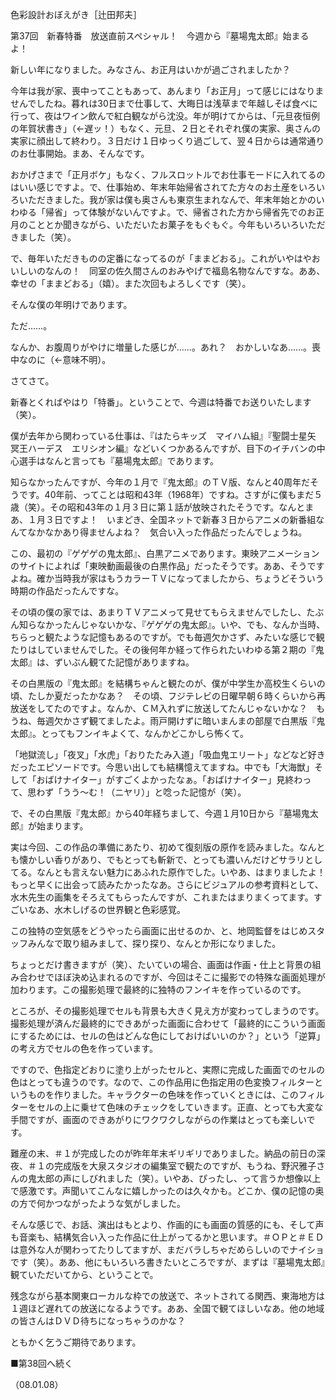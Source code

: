 <!-- source: http://web.archive.org/web/20250215190716/http://www.style.fm/as/05_column/tsujita/tsujita37.shtml -->

色彩設計おぼえがき［辻田邦夫］

第37回　新春特番　放送直前スペシャル！　今週から『墓場鬼太郎』始まるよ！

新しい年になりました。みなさん、お正月はいかが過ごされましたか？

今年は我が家、喪中ってこともあって、あんまり「お正月」って感じにはなりませんでしたね。暮れは30日まで仕事して、大晦日は浅草まで年越しそば食べに行って、夜はワイン飲んで紅白観ながら沈没。年が明けてからは、「元旦夜恒例の年賀状書き」（←遅ッ！）もなく、元旦、２日とそれぞれ僕の実家、奥さんの実家に顔出して終わり。３日だけ１日ゆっくり過ごして、翌４日からは通常通りのお仕事開始。まあ、そんなです。

おかげさまで「正月ボケ」もなく、フルスロットルでお仕事モードに入れてるのはいい感じですよ。で、仕事始め、年末年始帰省されてた方々のお土産をいろいろいただきました。我が家は僕も奥さんも東京生まれなんで、年末年始とかのいわゆる「帰省」って体験がないんですよ。で、帰省された方から帰省先でのお正月のこととか聞きながら、いただいたお菓子をもぐもぐ。今年もいろいろいただきました（笑）。

で、毎年いただきものの定番になってるのが「ままどおる」。これがいやはやおいしいのなんの！　同室の佐久間さんのおみやげで福島名物なんですな。ああ、幸せの「ままどおる」（嬉）。また次回もよろしくです（笑）。

そんな僕の年明けであります。

ただ……。

なんか、お腹周りがやけに増量した感じが……。あれ？　おかしいなあ……。喪中なのに（←意味不明）。

さてさて。

新春とくればやはり「特番」。ということで、今週は特番でお送りいたします（笑）。

僕が去年から関わっている仕事は、『はたらキッズ　マイハム組』『聖闘士星矢　冥王ハーデス　エリシオン編』などいくつかあるんですが、目下のイチバンの中心選手はなんと言っても『墓場鬼太郎』であります。

知らなかったんですが、今年の１月で『鬼太郎』のＴＶ版、なんと40周年だそうです。40年前、ってことは昭和43年（1968年）ですね。さすがに僕もまだ５歳（笑）。その昭和43年の１月３日に第１話が放映されたそうです。なんとまあ、１月３日ですよ！　いまどき、全国ネットで新春３日からアニメの新番組なんてなかなかあり得ませんよね？　気合い入った作品だったんでしょうね。

この、最初の『ゲゲゲの鬼太郎』、白黒アニメであります。東映アニメーションのサイトによれば「東映動画最後の白黒作品」だったそうです。ああ、そうですよね。確か当時我が家はもうカラーＴＶになってましたから、ちょうどそういう時期の作品だったんですな。

その頃の僕の家では、あまりＴＶアニメって見せてもらえませんでしたし、たぶん知らなかったんじゃないかな、『ゲゲゲの鬼太郎』。いや、でも、なんか当時、ちらっと観たような記憶もあるのですが。でも毎週欠かさず、みたいな感じで観たりはしていませんでした。その後何年か経って作られたいわゆる第２期の『鬼太郎』は、ずいぶん観てた記憶がありますね。

その白黒版の『鬼太郎』を結構ちゃんと観たのが、僕が中学生か高校生くらいの頃、たしか夏だったかなあ？　その頃、フジテレビの日曜早朝６時くらいから再放送をしてたのですよ。なんか、ＣＭ入れずに放送してたんじゃないかな？　もうね、毎週欠かさず観てましたよ。雨戸開けずに暗いまんまの部屋で白黒版『鬼太郎』。とってもフンイキよくて、なんかどこかしら怖くて。

「地獄流し」「夜叉」「水虎」「おりたたみ入道」「吸血鬼エリート」などなど好きだったエピソードです。今思い出しても結構憶えてますね。中でも「大海獣」そして「おばけナイター」がすごくよかったなぁ。「おばけナイター」見終わって、思わず「うう〜む！（ニヤリ）」と唸った記憶が（笑）。

で、その白黒版『鬼太郎』から40年経ちまして、今週１月10日から『墓場鬼太郎』が始まります。

実は今回、この作品の準備にあたり、初めて復刻版の原作を読みました。なんとも懐かしい香りがあり、でもとっても斬新で、とっても濃いんだけどサラリとしてる。なんとも言えない魅力にあふれた原作でした。いやあ、はまりましたよ！　もっと早くに出会って読みたかったなあ。さらにビジュアルの参考資料として、水木先生の画集をそろえてもらったんですが、これまたはまりまくってます。すごいなあ、水木しげるの世界観と色彩感覚。

この独特の空気感をどうやったら画面に出せるのか、と、地岡監督をはじめスタッフみんなで取り組みまして、探り探り、なんとか形になりました。

ちょっとだけ書きますが（笑）、たいていの場合、画面は作画・仕上と背景の組み合わせでほぼ決め込まれるのですが、今回はそこに撮影での特殊な画面処理が加わります。この撮影処理で最終的に独特のフンイキを作っているのです。

ところが、その撮影処理でセルも背景も大きく見え方が変わってしまうのです。撮影処理が済んだ最終的にできあがった画面に合わせて「最終的にこういう画面にするためには、セルの色はどんな色にしておけばいいのか？」という「逆算」の考え方でセルの色を作っています。

ですので、色指定どおりに塗り上がったセルと、実際に完成した画面でのセルの色はとっても違うのです。なので、この作品用に色指定用の色変換フィルターというものを作りました。キャラクターの色味を作っていくときには、このフィルターをセルの上に乗せて色味のチェックをしていきます。正直、とっても大変な手間ですが、画面のできあがりにワクワクしながらの作業はとっても楽しいです。

難産の末、＃１が完成したのが昨年年末ギリギリでありました。納品の前日の深夜、＃１の完成版を大泉スタジオの編集室で観たのですが、もうね、野沢雅子さんの鬼太郎の声にしびれました（笑）。いやあ、ぴったし、って言うか想像以上で感激です。声聞いてこんなに嬉しかったのは久々かも。どこか、僕の記憶の奥の方で何かつながったような気がしました。

そんな感じで、お話、演出はもとより、作画的にも画面の質感的にも、そして声も音楽も、結構気合い入った作品に仕上がってるかと思います。＃ＯＰと＃ＥＤは意外な人が関わってたりしてますが、まだバラしちゃだめらしいのでナイショです（笑）。ああ、他にもいろいろ書きたいところですが、まずは『墓場鬼太郎』観ていただいてから、ということで。

残念ながら基本関東ローカルな枠での放送で、ネットされてる関西、東海地方は１週ほど遅れての放送になるようです。ああ、全国で観てほしいなあ。他の地域の皆さんはＤＶＤ待ちになっちゃうのかな？

ともかく乞うご期待であります。

■第38回へ続く

（08.01.08）
